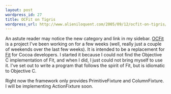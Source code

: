 ```yaml
---
layout: post
wordpress_id: 27
title: OCFit on Tigris
wordpress_url: http://www.alieniloquent.com/2005/09/12/ocfit-on-tigris/
---
```

An astute reader may notice the new category and link in my sidebar.
[OCFit][1] is a project I've been working on for a few weeks (well, really
just a couple of weekends over the last few weeks). It is intended to be a
replacement for [Fit][2] for Cocoa developers. I started it because I could
not find the Objective C implementation of Fit, and when I did, I just could
not bring myself to use it. I've set out to write a program that follows the
spirit of Fit, but is idiomatic to Objective C.

Right now the framework only provides PrimitiveFixture and ColumnFixture. I
will be implementing ActionFixture soon.

   [1]: http://ocfit.tigris.org

   [2]: http://fit.c2.com

